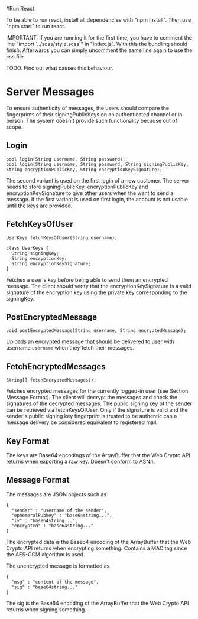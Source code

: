 #Run React

To be able to run react, install all dependencies with "npm install". Then use "npm start" to run react.

IMPORTANT: If you are running it for the first time, you have to comment the line "import '../scss/style.scss'" in "index.js". With this the bundling should finish.
Afterwards you can simply uncomment the same line again to use the css file.

TODO: Find out what causes this behaviour.

# Server Messages

To ensure authenticity of messages, the users should compare the fingerprints of their signingPublicKeys on an authenticated
channel or in person. The system doesn't provide such functionality because out of scope.

## Login

    bool login(String username, String password);
    bool login(String username, String password, String signingPublicKey, String encryptionPublicKey, String encryptionKeySignature);

The second variant is used on the first login of a new customer. The server needs to store signingPublicKey,
encryptionPublicKey and encryptionKeySignature to give other users when the want to send a message. If the first variant
is used on first login, the account is not usable until the keys are provided.

## FetchKeysOfUser

    UserKeys fetchKeysOfUser(String username);

    class UserKeys {
      String signingKey;
      String encryptionKey;
      String encryptionKeySignature;
    }

Fetches a user's key before being able to send them an encrypted message. The client should verify that the
encryptionKeySignature is a valid signature of the encryption key using the private key corresponding to the signingKey.

## PostEncryptedMessage

    void postEncryptedMessage(String username, String encryptedMessage);

Uploads an encrypted message that should be delivered to user with username `username` when they fetch their messages.

## FetchEncryptedMessages

    String[] fetchEncryptedMessages();

Fetches encrypted messages for the currently logged-in user (see Section Message Format). The client will decrypt the
messages and check the signatures of the decrypted messages. The public signing key of the sender can be retrieved via
fetchKeysOfUser. Only if the signature is valid and the sender's public signing key fingerprint is trusted to be
authentic can a message delivery be considered equivalent to registered mail.

## Key Format

The keys are Base64 encodings of the ArrayBuffer that the Web Crypto API returns when exporting a raw key. Doesn't conform
to ASN.1.

## Message Format

The messages are JSON objects such as

    {
      "sender" : "username of the sender",
      "ephemeralPubkey" : "base64string...",
      "iv" : "base64string...",
      "encrypted" : "base64string..."
    }

The encrypted data is the Base64 encoding of the ArrayBuffer that the Web Crypto API returns when encrypting something.
Contains a MAC tag since the AES-GCM algorithm is used.

The unencrypted message is formatted as

    {
      "msg" : "content of the message",
      "sig" : "base64string..."
    }

The sig is the Base64 encoding of the ArrayBuffer that the Web Crypto API returns when signing something.
